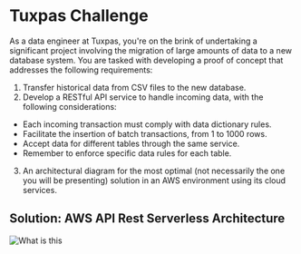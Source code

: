 
# Tuxpas Challenge

As a data engineer at Tuxpas, you're on the brink of undertaking a significant project
involving the migration of large amounts of data to a new database system. You are tasked
with developing a proof of concept that addresses the following requirements:

1. Transfer historical data from CSV files to the new database.
2. Develop a RESTful API service to handle incoming data, with the following considerations:
- Each incoming transaction must comply with data dictionary rules.
- Facilitate the insertion of batch transactions, from 1 to 1000 rows.
- Accept data for different tables through the same service.
- Remember to enforce specific data rules for each table.
3. An architectural diagram for the most optimal (not necessarily the one you will be
presenting) solution in an AWS environment using its cloud services.

## Solution: AWS API Rest Serverless Architecture

![What is this](TuxpasAPIRestArchitecture.png)
